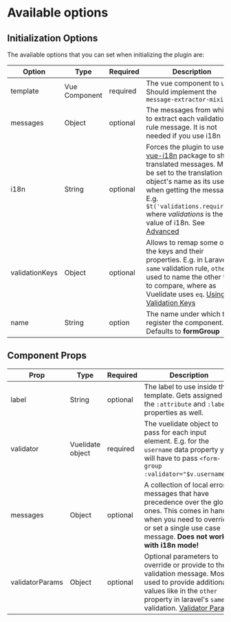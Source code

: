 # Available options

## Initialization Options
The available options that you can set when initializing the plugin are:

 Option | Type | Required | Description
    ---| --- | --- | ---
 template | Vue Component | required | The vue component to use. Should implement the `message-extractor-mixin`
 messages | Object | optional | The messages from which to extract each validation rule message. It is not needed if you use i18n
 i18n | String | optional | Forces the plugin to use the [vue-i18n](https://github.com/kazupon/vue-i18n) package to show translated messages. Must be set to the translation object's name as its used when getting the messages. E.g. `$t('validations.required')` where *validations* is the value of i18n. See [Advanced](./advanced.md#i18n)
 validationKeys | Object | optional | Allows to remap some of the keys and their properties. E.g. in Laravel's `same` validation rule, `other` is used to name the other field to compare, where as Vuelidate uses `eq`. [Using Validation Keys](./advanced.md#validation-keys)
 name | String | option |  The name under which to register the component. Defaults to **formGroup**

## Component Props

Prop | Type | Required | Description
    ---| --- | --- | ---
 label | String | optional | The label to use inside the template. Gets assigned to the `:attribute` and `:label` properties as well.
 validator | Vuelidate object | required | The vuelidate object to pass for each input element. E.g. for the `username` data property you will have to pass `<form-group :validator="$v.username">`.
 messages | Object | optional | A collection of local error messages that have precedence over the global ones. This comes in handy when you need to override or set a single use case message. **Does not work with i18n mode!**
 validatorParams | Object | optional | Optional parameters to override or provide to the validation message. Mostly used to provide additional values like in the `other` property in laravel's `same` validation. [Validator Params](./advanced.md#validator-params)
